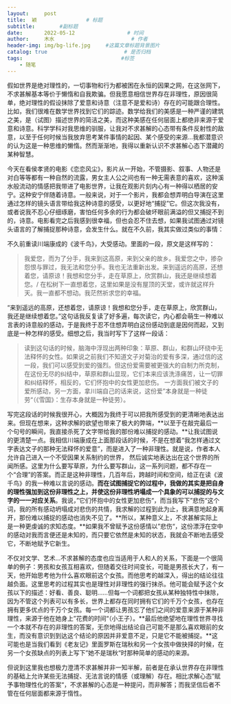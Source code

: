 ```yaml
---
layout:     post                       
title:  颖                # 标题
subtitle:        #副标题
date:       2022-05-12                 # 时间
author:     木水                         # 作者
header-img: img/bg-life.jpg     #这篇文章标题背景图片
catalog: true                         # 是否归档
tags:                                #标签
    - 随笔
---
```

假如世界是绝对理性的，一切事物和行为都被困在永恒的因果之网，在这张网下，不求甚解基本等价于懒惰和自我欺骗。但我愿意相信世界存在非理性，原因很简单，绝对理性的假设抹除了爱意和诗意（注意不是爱和诗）存在的可能跟合理性。比如，我们很难在数学世界找到它们的踪迹。数学给我们的美感是一种严谨的建筑之美，是（试图）描述世界的简洁之美，而这种美感在任何层面上都绝非来源于爱意和诗意。科学学科对我思维的驯服，让我对不求甚解的心态带有条件反射性的敌意，以至于任何时候当我放弃思考某件事情的起因、某个感受的来源…我都潜意识的认为这是一种思维的懒惰。然而渐渐地，我得以重新认识不求甚解心态下潜藏的某种智慧。

今天在看侯孝贤的电影《恋恋风尘》，影片从一开始，不管摄影、叙事、人物还是对白等等都有一种自然的流露，男女主人公之间也有一种无需表意的喜欢，这种溪水般流动的情感把我带进了电影世界，让我在观影片刻内心有一种得以栖居的安宁。这种安宁伴随着诗意。一般来说，对于一个影片，我都会想弄明白导演在这里通过怎样的镜头语言带给我这种诗意的感受，以更好地“捕捉”它。但这次我没有，或者说我不忍心仔细琢磨，害怕任何多余的行为都会破坏眼前满溢的但又捕捉不到的，诗意。电影看完之后我感到很幸福，但也会忍不住去想，如果我试图通过对镜头语言的了解捕捉那种诗意，会发生什么。就在不久前，我其实做过类似的事情：

不久前重读川端康成的《波千鸟》，大受感动。里面的一段，原文是这样写的：

>我爱您，而为了分手，我来到这高原，来到父亲的故乡。我爱您之中，掺杂怨恨与罪过，我无法和您分手。我也无法重新出发。来到遥远的高原，还想着您，请原谅！我想和您分手，走在草原上，欣赏群山，我还是继续想着您。/ 在松树下一直想着您，这里如果是没有屋顶的天堂，或许就这样升天。我一直都不想动。我茫然祈求您的幸福。

“来到遥远的高原，还想着您，请原谅！我想和您分手，走在草原上，欣赏群山，我还是继续想着您。”这句话我反复读了好多遍，每次读它，内心都会萌生一种难以言表的诗意般的感动，于是我终于忍不住想弄明白这份感动到底是因何而起，又到底是一种怎样的感受。细想之后，我当时写下了这样一段话：

>读到这句话的时候，脑海中浮现出两种印象：草原、群山，和群山环绕中无法释怀的女性。如果说之前我们不知道文子对菊治的爱有多深，通过信的这一段，我们可以感受到爱的强烈。但这份爱需要被更强大的自制力所克制，在这份无尽的纠结中，草原和群山显现，它们本来应该洗涤痛苦，让一切罪和纠结释怀，相反的，它们怀抱中的女性更加悲伤。 一方面我们被文子的爱所感动，另一方面，拿川端自己的话来说，这份爱”本身就是一种徒劳“（《雪国》：生存本身就是一种徒劳）。

写完这段话的时候我很开心，大概因为我终于可以把我所感受到的更清晰地表达出来。但现在想来，这种求解的欲望也带来了极大的弊端，**以至于在敲完最后一个句号的瞬间，我直接杀死了文字带给我的那份难以捕捉的感动。**让我试图说的更清楚一点。我相信川端康成在上面那段话的时候，不是在想着“我怎样通过文字表达文子的那种无法释怀的爱意”，而是进入了一种非理性。就是说，作者本人允许自己进入一个不受因果关系制约的世界， 然后诚实地表达出在这个世界的所闻所感。这里为什么要写草原，为什么要写群山，这一系列问题，都不存在一个“合理”的答案。而正是这种非理性，几百年后，跨越时间和空间，给正在读《波千鸟》的我一种难以言说的感动。**而在试图捕捉它的过程中，我做的其实是把自身的理性强加到这份非理性之上，并使这份非理性坍塌成一个具象的可以捕捉的与文字的一一对应关系**。我说，”它们怀抱中的女性更加悲伤“，而当我写下”悲伤“这个词，我的所有感动坍塌成对悲伤的共情，我求解的过程到此为止，我满意地起身离开，那份难以捕捉的感动也消失不见了。**所以，某种意义上，不求甚解实际上是一种更虔诚的求知态度。**如果我不曾赋予这份感情以”悲伤“，这份漂浮在空中的感动对我而言便还是未知的，而只要它依然是未知的状态，我就会不断地去感受它，不断地赋予它新生。

不仅对文学、艺术…不求甚解的态度也应当适用于人和人的关系，下面是一个很简单的例子：男孩和女孩互相喜欢，但随着交往时间变长，可能是男孩长大了，有一天，他开始思考他为什么喜欢眼前这个女孩。而他思考的越深入，得出的结论往往越负面。这里思考的过程其实也是理性对非理性的强行抹杀。他可能会赋予这个女孩以下的描述：好看、善良、聪明……但每一个词都把女孩从某种独特性中抹除，因为不管这个列表可以有多长，世界上都存在同时拥有它们的千万个女孩，也存在拥有更多优点的千万个女孩。每一个词都让男孩忘了他们之间的爱意来源于某种非理性，来源于他在她身上”花费的时间“（小王子）。**最后他绝望地在理性世界寻找一个本就不存在的非理性的答案，无奈地得出结论自己可能不是那么喜欢眼前的女生，而没有意识到到达这个结论的原因并非爱意不足，只是它不能被捕捉。**这可能也是当我们看到《老友记》里面罗斯在瑞秋和另一个女孩中做抉择的时候，在另一个女孩缺点的列表上写下”她不是瑞秋“时那种简单的感动的来源。

但说到这里我也想极力澄清不求甚解并非一知半解，前者是在承认世界存在非理性的基础上允许某些无法捕捉、无法言说的情感（或理解）存在。相比求解心态”赋予事物理性化的答案“，不求甚解的心态是一种提问，而非解答；而我坚信后者不管在任何层面都来源于惰性。

